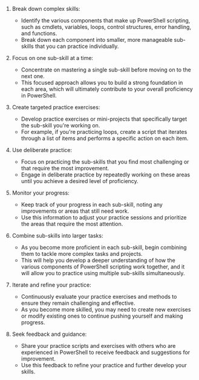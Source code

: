 1.  Break down complex skills:
    
    -   Identify the various components that make up PowerShell scripting, such as cmdlets, variables, loops, control structures, error handling, and functions.
    -   Break down each component into smaller, more manageable sub-skills that you can practice individually.
2.  Focus on one sub-skill at a time:
    
    -   Concentrate on mastering a single sub-skill before moving on to the next one.
    -   This focused approach allows you to build a strong foundation in each area, which will ultimately contribute to your overall proficiency in PowerShell.
3.  Create targeted practice exercises:
    
    -   Develop practice exercises or mini-projects that specifically target the sub-skill you're working on.
    -   For example, if you're practicing loops, create a script that iterates through a list of items and performs a specific action on each item.
4.  Use deliberate practice:
    
    -   Focus on practicing the sub-skills that you find most challenging or that require the most improvement.
    -   Engage in deliberate practice by repeatedly working on these areas until you achieve a desired level of proficiency.
5.  Monitor your progress:
    
    -   Keep track of your progress in each sub-skill, noting any improvements or areas that still need work.
    -   Use this information to adjust your practice sessions and prioritize the areas that require the most attention.
6.  Combine sub-skills into larger tasks:
    
    -   As you become more proficient in each sub-skill, begin combining them to tackle more complex tasks and projects.
    -   This will help you develop a deeper understanding of how the various components of PowerShell scripting work together, and it will allow you to practice using multiple sub-skills simultaneously.
7.  Iterate and refine your practice:
    
    -   Continuously evaluate your practice exercises and methods to ensure they remain challenging and effective.
    -   As you become more skilled, you may need to create new exercises or modify existing ones to continue pushing yourself and making progress.
8.  Seek feedback and guidance:
    
    -   Share your practice scripts and exercises with others who are experienced in PowerShell to receive feedback and suggestions for improvement.
    -   Use this feedback to refine your practice and further develop your skills.